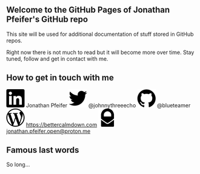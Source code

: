 ## Welcome to the GitHub Pages of Jonathan Pfeifer's GitHub repo

This site will be used for additional documentation of stuff stored in GitHub repos. 

Right now there is not much to read but it will become more over time. Stay tuned, follow and get in contact with me. 

## How to get in touch with me
![LinkedIn](li.svg) Jonathan Pfeifer 
![Twitter](tw.svg) @johnnythreeecho 
![GitHub](gh.svg) @blueteamer 
![Wordpress Blog](wp.svg) https://bettercalmdown.com 
![EMail](pm.svg) jonathan.pfeifer.open@proton.me


## Famous last words 

So long... 
